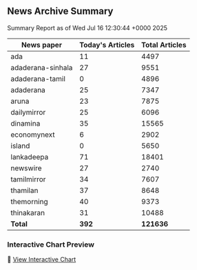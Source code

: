 <!-- @format -->

## News Archive Summary

Summary Report as of Wed Jul 16 12:30:44 +0000 2025

| News paper         | Today's Articles | Total Articles |
|--------------------|------------------|----------------|
| ada               | 11          | 4497        |
| adaderana-sinhala               | 27          | 9551        |
| adaderana-tamil               | 0          | 4896        |
| adaderana               | 25          | 7347        |
| aruna               | 23          | 7875        |
| dailymirror               | 25          | 6096        |
| dinamina               | 35          | 15565        |
| economynext               | 6          | 2902        |
| island               | 0          | 5650        |
| lankadeepa               | 71          | 18401        |
| newswire               | 27          | 2740        |
| tamilmirror               | 34          | 7607        |
| thamilan               | 37          | 8648        |
| themorning               | 40          | 9373        |
| thinakaran               | 31          | 10488        |
| **Total**          | **392**      | **121636** |

### Interactive Chart Preview
🔗 [View Interactive Chart](https://itscharukadeshan.github.io/sl_news_archive_data/news_chart_by_newspaper.html)

